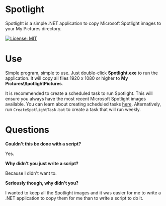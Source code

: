 # Spotlight
Spotlight is a simple .NET application to copy Microsoft Spotlight images to your My Pictures directory.

[![License: MIT](https://img.shields.io/badge/License-MIT-yellow.svg)](https://opensource.org/licenses/MIT)

# Use

Simple program, simple to use. Just double-click **Spotlight.exe** to run the application. It will copy all files 1920 x 1080 or higher to **My Pictures\SpotlightPictures**.

It is recommended to create a scheduled task to run Spotlight. This will ensure you always have the most recent Microsoft Spotlight images available. You can learn about creating scheduled tasks [here](https://technet.microsoft.com/en-us/library/cc748993(v=ws.11).aspx). Alternatively, run `CreateSpotlightTask.bat` to create a task that will run weekly.


# Questions
**Couldn't this be done with a script?**

Yes.

**Why didn't you just write a script?**

Because I didn't want to.

**Seriously though, why didn't you?**

I wanted to keep all the Spotlight images and it was easier for me to write a .NET application to copy them for me than to write a script to do it.
